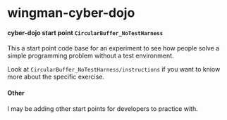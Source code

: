 # wingman-cyber-dojo

#### cyber-dojo start point `CircularBuffer_NoTestHarness`

This a start point code base for an experiment to see how people solve a 
simple programming problem without a test environment.

Look at `CircularBuffer_NoTestHarness/instructions` if you want to kniow 
more about the specific exercise.

#### Other
I may be adding other start points for developers to practice with.
